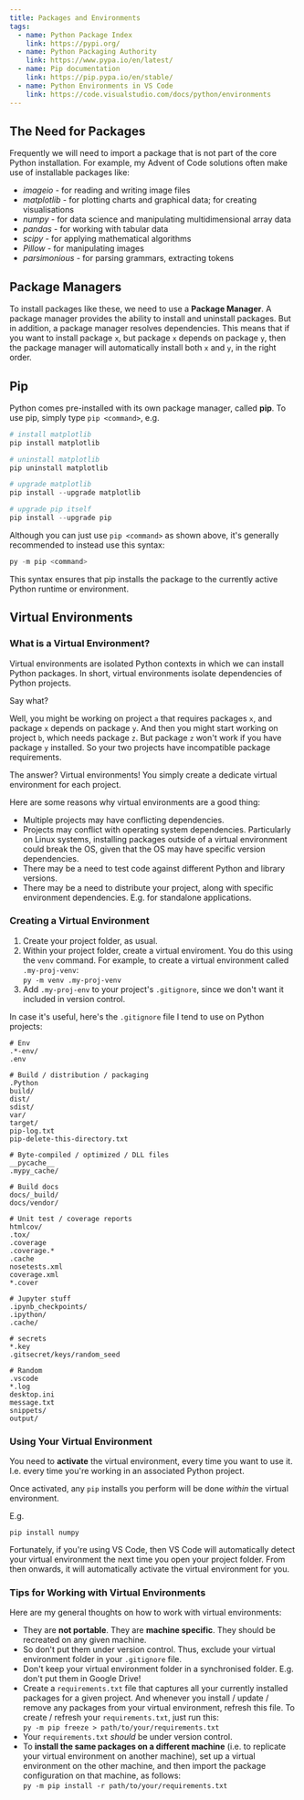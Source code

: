 ```yaml
---
title: Packages and Environments
tags: 
  - name: Python Package Index
    link: https://pypi.org/
  - name: Python Packaging Authority
    link: https://www.pypa.io/en/latest/
  - name: Pip documentation
    link: https://pip.pypa.io/en/stable/
  - name: Python Environments in VS Code
    link: https://code.visualstudio.com/docs/python/environments
---
```

## The Need for Packages

Frequently we will need to import a package that is not part of the core Python installation. For example, my Advent of Code solutions often make use of installable packages like:

- _imageio_ - for reading and writing image files
- _matplotlib_ - for plotting charts and graphical data; for creating visualisations
- _numpy_ - for data science and manipulating multidimensional array data
- _pandas_ - for working with tabular data
- _scipy_ - for applying mathematical algorithms
- _Pillow_ - for manipulating images
- _parsimonious_ - for parsing grammars, extracting tokens

## Package Managers

To install packages like these, we need to use a **Package Manager**. A package manager provides the ability to install and uninstall packages.  But in addition, a package manager resolves dependencies.  This means that if you want to install package `x`, but package `x` depends on package `y`, then the package manager will automatically install both `x` and `y`, in the right order.

## Pip

Python comes pre-installed with its own package manager, called **pip**. To use pip, simply type `pip <command>`, e.g.

```python
# install matplotlib
pip install matplotlib

# uninstall matplotlib
pip uninstall matplotlib

# upgrade matplotlib
pip install --upgrade matplotlib

# upgrade pip itself
pip install --upgrade pip
```

Although you can just use `pip <command>` as shown above, it's generally recommended to instead use this syntax:

```python
py -m pip <command>
```

This syntax ensures that pip installs the package to the currently active Python runtime or environment.

## Virtual Environments

### What is a Virtual Environment?

Virtual environments are isolated Python contexts in which we can install Python packages. In short, virtual environments isolate dependencies of Python projects. 

Say what?

Well, you might be working on project `a` that requires packages `x`, and package `x` depends on package `y`. And then you might start working on project `b`, which needs package `z`. But package `z` won't work if you have package `y` installed. So your two projects have incompatible package requirements.

The answer? Virtual environments!  You simply create a dedicate virtual environment for each project.

Here are some reasons why virtual environments are a good thing:

- Multiple projects may have conflicting dependencies.
- Projects may conflict with operating system dependencies. Particularly on Linux systems, installing packages outside of a virtual environment could break the OS, given that the OS may have specific version dependencies.
- There may be a need to test code against different Python and library versions.
- There may be a need to distribute your project, along with specific environment dependencies.  E.g. for standalone applications.

### Creating a Virtual Environment

1. Create your project folder, as usual.
1. Within your project folder, create a virtual enviroment. You do this using the `venv` command.  For example, to create a virtual environment called `.my-proj-venv`: \
`py -m venv .my-proj-venv`
1. Add `.my-proj-env` to your project's `.gitignore`, since we don't want it included in version control.

In case it's useful, here's the `.gitignore` file I tend to use on Python projects:

```
# Env
.*-env/
.env
 
# Build / distribution / packaging
.Python
build/
dist/
sdist/
var/
target/
pip-log.txt
pip-delete-this-directory.txt
 
# Byte-compiled / optimized / DLL files
__pycache__
.mypy_cache/
 
# Build docs
docs/_build/
docs/vendor/
 
# Unit test / coverage reports
htmlcov/
.tox/
.coverage
.coverage.*
.cache
nosetests.xml
coverage.xml
*.cover
 
# Jupyter stuff
.ipynb_checkpoints/
.ipython/
.cache/
 
# secrets
*.key
.gitsecret/keys/random_seed
 
# Random
.vscode
*.log
desktop.ini
message.txt
snippets/
output/
```

### Using Your Virtual Environment

You need to **activate** the virtual environment, every time you want to use it.  I.e. every time you're working in an associated Python project.

Once activated, any `pip` installs you perform will be done _within_ the virtual environment.

E.g.

`pip install numpy`

Fortunately, if you're using VS Code, then VS Code will automatically detect your virtual environment the next time you open your project folder. From then onwards, it will automatically activate the virtual environment for you.

### Tips for Working with Virtual Environments

Here are my general thoughts on how to work with virtual environments:

- They are **not portable**. They are **machine specific**. They should be recreated on any given machine.
- So don't put them under version control. Thus, exclude your virtual environment folder in your `.gitignore` file.
- Don't keep your virtual environment folder in a synchronised folder.  E.g. don't put them in Google Drive!
- Create a `requirements.txt` file that captures all your currently installed packages for a given project. And whenever you install / update / remove any packages from your virtual environment, refresh this file. To create / refresh your `requirements.txt`, just run this: \
`py -m pip freeze > path/to/your/requirements.txt`
- Your `requirements.txt` _should_ be under version control.
- To **install the same packages on a different machine** (i.e. to replicate your virtual environment on another machine), set up a virtual environment on the other machine, and then import the package configuration on that machine, as follows: \
`py -m pip install -r path/to/your/requirements.txt`
